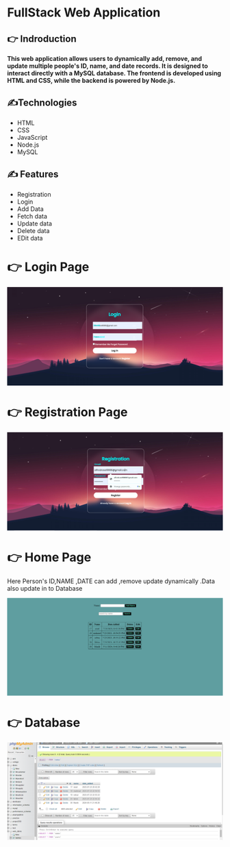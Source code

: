  #  FullStack Web Application 


## 👉 Indroduction 

**This web application allows users to dynamically add, remove, and update multiple people's ID, name, and date records. It is designed to interact directly with a MySQL database. The frontend is developed using HTML and CSS, while the backend is powered by Node.js.**

## ✍️Technologies

- HTML
- CSS
- JavaScript
- Node.js
- MySQL 


## ✍️ Features

- Registration
- Login
-  Add Data
-  Fetch data
-  Update data
-  Delete data
-  EDit data 

 # 👉 Login Page 

<img    src="https://github.com/Rasel-Mahmud-61/FullStack-App/blob/master/public/login.png">


 
# 👉 Registration Page 

<img    src="https://github.com/Rasel-Mahmud-61/FullStack-App/blob/master/public/register.png">


# 👉 Home Page  
   Here Person's ID,NAME ,DATE  can add ,remove update dynamically  .Data also update in to Database 

   
<img    src="https://github.com/Rasel-Mahmud-61/FullStack-App/blob/master/public/homepage.png">


# 👉 Database  

<img    src="https://github.com/Rasel-Mahmud-61/FullStack-App/blob/master/public/fullstack%20database.png">
